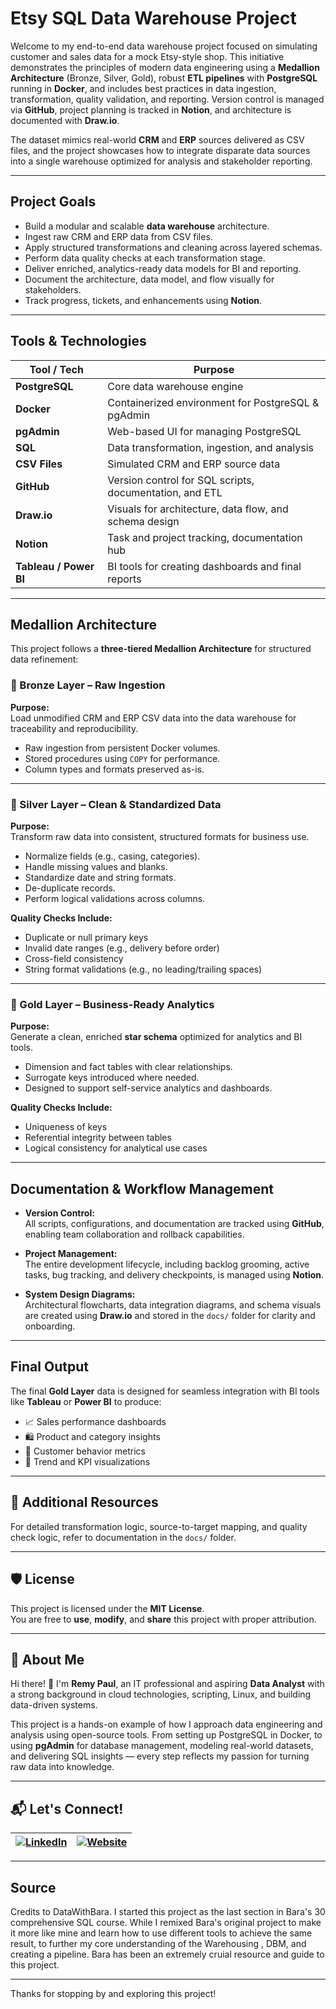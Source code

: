 # Etsy SQL Data Warehouse Project

Welcome to my end-to-end data warehouse project focused on simulating customer and sales data for a mock Etsy-style shop. This initiative demonstrates the principles of modern data engineering using a **Medallion Architecture** (Bronze, Silver, Gold), robust **ETL pipelines** with **PostgreSQL** running in **Docker**, and includes best practices in data ingestion, transformation, quality validation, and reporting. Version control is managed via **GitHub**, project planning is tracked in **Notion**, and architecture is documented with **Draw.io**.

The dataset mimics real-world **CRM** and **ERP** sources delivered as CSV files, and the project showcases how to integrate disparate data sources into a single warehouse optimized for analysis and stakeholder reporting.

---

## Project Goals

- Build a modular and scalable **data warehouse** architecture.
- Ingest raw CRM and ERP data from CSV files.
- Apply structured transformations and cleaning across layered schemas.
- Perform data quality checks at each transformation stage.
- Deliver enriched, analytics-ready data models for BI and reporting.
- Document the architecture, data model, and flow visually for stakeholders.
- Track progress, tickets, and enhancements using **Notion**.

---

## Tools & Technologies

| Tool / Tech         | Purpose                                               |
|---------------------|--------------------------------------------------------|
| **PostgreSQL**       | Core data warehouse engine                             |
| **Docker**           | Containerized environment for PostgreSQL & pgAdmin     |
| **pgAdmin**          | Web-based UI for managing PostgreSQL                   |
| **SQL**              | Data transformation, ingestion, and analysis           |
| **CSV Files**        | Simulated CRM and ERP source data                      |
| **GitHub**           | Version control for SQL scripts, documentation, and ETL|
| **Draw.io**          | Visuals for architecture, data flow, and schema design |
| **Notion**           | Task and project tracking, documentation hub           |
| **Tableau / Power BI** | BI tools for creating dashboards and final reports    |

---

## Medallion Architecture

This project follows a **three-tiered Medallion Architecture** for structured data refinement:

### 🥉 Bronze Layer – Raw Ingestion

**Purpose:**  
Load unmodified CRM and ERP CSV data into the data warehouse for traceability and reproducibility.

- Raw ingestion from persistent Docker volumes.
- Stored procedures using `COPY` for performance.
- Column types and formats preserved as-is.

---

### 🥈 Silver Layer – Clean & Standardized Data

**Purpose:**  
Transform raw data into consistent, structured formats for business use.

- Normalize fields (e.g., casing, categories).
- Handle missing values and blanks.
- Standardize date and string formats.
- De-duplicate records.
- Perform logical validations across columns.

**Quality Checks Include:**
- Duplicate or null primary keys
- Invalid date ranges (e.g., delivery before order)
- Cross-field consistency
- String format validations (e.g., no leading/trailing spaces)

---

### 🥇 Gold Layer – Business-Ready Analytics

**Purpose:**  
Generate a clean, enriched **star schema** optimized for analytics and BI tools.

- Dimension and fact tables with clear relationships.
- Surrogate keys introduced where needed.
- Designed to support self-service analytics and dashboards.

**Quality Checks Include:**
- Uniqueness of keys
- Referential integrity between tables
- Logical consistency for analytical use cases

---

## Documentation & Workflow Management

- **Version Control:**  
  All scripts, configurations, and documentation are tracked using **GitHub**, enabling team collaboration and rollback capabilities.

- **Project Management:**  
  The entire development lifecycle, including backlog grooming, active tasks, bug tracking, and delivery checkpoints, is managed using **Notion**.

- **System Design Diagrams:**  
  Architectural flowcharts, data integration diagrams, and schema visuals are created using **Draw.io** and stored in the `docs/` folder for clarity and onboarding.

---

## Final Output

The final **Gold Layer** data is designed for seamless integration with BI tools like **Tableau** or **Power BI** to produce:

- 📈 Sales performance dashboards  
- 🛍️ Product and category insights  
- 👥 Customer behavior metrics  
- 🧩 Trend and KPI visualizations  

---

## 📎 Additional Resources

For detailed transformation logic, source-to-target mapping, and quality check logic, refer to documentation in the `docs/` folder.

---

## 🛡️ License

This project is licensed under the **MIT License**.  
You are free to **use**, **modify**, and **share** this project with proper attribution.

---

## 🌟 About Me

Hi there! 👋 I'm **Remy Paul**, an IT professional and aspiring **Data Analyst** with a strong background in cloud technologies, scripting, Linux, and building data-driven systems.

This project is a hands-on example of how I approach data engineering and analysis using open-source tools. From setting up PostgreSQL in Docker, to using **pgAdmin** for database management, modeling real-world datasets, and delivering SQL insights — every step reflects my passion for turning raw data into knowledge.

---

## 📬 Let's Connect!

| [![LinkedIn](https://img.shields.io/badge/LinkedIn-Connect-blue?style=for-the-badge&logo=linkedin)](https://www.linkedin.com/in/remyinthecloud) | [![Website](https://img.shields.io/badge/Website-Visit-4B5563?style=for-the-badge&logo=google-chrome)](https://remyinthecloud.com) |
| :-----------------------------------------------------------: | :-----------------------------------------------------------------: |

---

## Source

Credits to DataWithBara. I started this project as the last section in Bara's 30 comprehensive SQL course.
While I remixed Bara's original project to make it more like mine and learn how to use different tools
to achieve the same result, to further my core understanding of the Warehousing , DBM, and creating a pipeline.
Bara has been an extremely cruial resource and guide to this project.

---

Thanks for stopping by and exploring this project!
